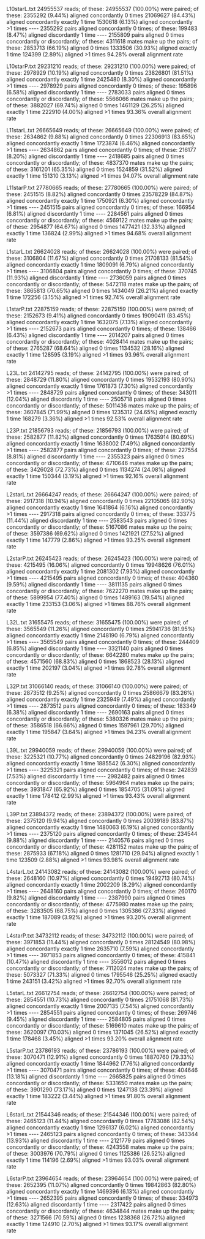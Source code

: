 
 L10starL.txt 24955537 reads; of these:
  24955537 (100.00%) were paired; of these:
    2355292 (9.44%) aligned concordantly 0 times
    21069627 (84.43%) aligned concordantly exactly 1 time
    1530618 (6.13%) aligned concordantly >1 times
    ----
    2355292 pairs aligned concordantly 0 times; of these:
      199483 (8.47%) aligned discordantly 1 time
    ----
    2155809 pairs aligned 0 times concordantly or discordantly; of these:
      4311618 mates make up the pairs; of these:
        2853713 (66.19%) aligned 0 times
        1333506 (30.93%) aligned exactly 1 time
        124399 (2.89%) aligned >1 times
94.28% overall alignment rate

 L10starP.txt 29231210 reads; of these:
  29231210 (100.00%) were paired; of these:
    2978929 (10.19%) aligned concordantly 0 times
    23826801 (81.51%) aligned concordantly exactly 1 time
    2425480 (8.30%) aligned concordantly >1 times
    ----
    2978929 pairs aligned concordantly 0 times; of these:
      195896 (6.58%) aligned discordantly 1 time
    ----
    2783033 pairs aligned 0 times concordantly or discordantly; of these:
      5566066 mates make up the pairs; of these:
        3882027 (69.74%) aligned 0 times
        1461129 (26.25%) aligned exactly 1 time
        222910 (4.00%) aligned >1 times
93.36% overall alignment rate

 L11starL.txt 26665649 reads; of these:
  26665649 (100.00%) were paired; of these:
    2634862 (9.88%) aligned concordantly 0 times
    22306913 (83.65%) aligned concordantly exactly 1 time
    1723874 (6.46%) aligned concordantly >1 times
    ----
    2634862 pairs aligned concordantly 0 times; of these:
      216177 (8.20%) aligned discordantly 1 time
    ----
    2418685 pairs aligned 0 times concordantly or discordantly; of these:
      4837370 mates make up the pairs; of these:
        3161201 (65.35%) aligned 0 times
        1524859 (31.52%) aligned exactly 1 time
        151310 (3.13%) aligned >1 times
94.07% overall alignment rate

 L11starP.txt 27780665 reads; of these:
  27780665 (100.00%) were paired; of these:
    2451515 (8.82%) aligned concordantly 0 times
    23578229 (84.87%) aligned concordantly exactly 1 time
    1750921 (6.30%) aligned concordantly >1 times
    ----
    2451515 pairs aligned concordantly 0 times; of these:
      166954 (6.81%) aligned discordantly 1 time
    ----
    2284561 pairs aligned 0 times concordantly or discordantly; of these:
      4569122 mates make up the pairs; of these:
        2954877 (64.67%) aligned 0 times
        1477421 (32.33%) aligned exactly 1 time
        136824 (2.99%) aligned >1 times
94.68% overall alignment rate

 L1starL.txt 26624028 reads; of these:
  26624028 (100.00%) were paired; of these:
    3106804 (11.67%) aligned concordantly 0 times
    21708133 (81.54%) aligned concordantly exactly 1 time
    1809091 (6.79%) aligned concordantly >1 times
    ----
    3106804 pairs aligned concordantly 0 times; of these:
      370745 (11.93%) aligned discordantly 1 time
    ----
    2736059 pairs aligned 0 times concordantly or discordantly; of these:
      5472118 mates make up the pairs; of these:
        3865813 (70.65%) aligned 0 times
        1434049 (26.21%) aligned exactly 1 time
        172256 (3.15%) aligned >1 times
92.74% overall alignment rate

 L1starP.txt 22875159 reads; of these:
  22875159 (100.00%) were paired; of these:
    2152673 (9.41%) aligned concordantly 0 times
    19090411 (83.45%) aligned concordantly exactly 1 time
    1632075 (7.13%) aligned concordantly >1 times
    ----
    2152673 pairs aligned concordantly 0 times; of these:
      138466 (6.43%) aligned discordantly 1 time
    ----
    2014207 pairs aligned 0 times concordantly or discordantly; of these:
      4028414 mates make up the pairs; of these:
        2765287 (68.64%) aligned 0 times
        1134532 (28.16%) aligned exactly 1 time
        128595 (3.19%) aligned >1 times
93.96% overall alignment rate

 L23L.txt 24142795 reads; of these:
  24142795 (100.00%) were paired; of these:
    2848729 (11.80%) aligned concordantly 0 times
    19532193 (80.90%) aligned concordantly exactly 1 time
    1761873 (7.30%) aligned concordantly >1 times
    ----
    2848729 pairs aligned concordantly 0 times; of these:
      343011 (12.04%) aligned discordantly 1 time
    ----
    2505718 pairs aligned 0 times concordantly or discordantly; of these:
      5011436 mates make up the pairs; of these:
        3607845 (71.99%) aligned 0 times
        1235312 (24.65%) aligned exactly 1 time
        168279 (3.36%) aligned >1 times
92.53% overall alignment rate

 L23P.txt 21856793 reads; of these:
  21856793 (100.00%) were paired; of these:
    2582877 (11.82%) aligned concordantly 0 times
    17635914 (80.69%) aligned concordantly exactly 1 time
    1638002 (7.49%) aligned concordantly >1 times
    ----
    2582877 pairs aligned concordantly 0 times; of these:
      227554 (8.81%) aligned discordantly 1 time
    ----
    2355323 pairs aligned 0 times concordantly or discordantly; of these:
      4710646 mates make up the pairs; of these:
        3426028 (72.73%) aligned 0 times
        1134274 (24.08%) aligned exactly 1 time
        150344 (3.19%) aligned >1 times
92.16% overall alignment rate

 L2starL.txt 26664247 reads; of these:
  26664247 (100.00%) were paired; of these:
    2917318 (10.94%) aligned concordantly 0 times
    22105065 (82.90%) aligned concordantly exactly 1 time
    1641864 (6.16%) aligned concordantly >1 times
    ----
    2917318 pairs aligned concordantly 0 times; of these:
      333775 (11.44%) aligned discordantly 1 time
    ----
    2583543 pairs aligned 0 times concordantly or discordantly; of these:
      5167086 mates make up the pairs; of these:
        3597386 (69.62%) aligned 0 times
        1421921 (27.52%) aligned exactly 1 time
        147779 (2.86%) aligned >1 times
93.25% overall alignment rate

 L2starP.txt 26245423 reads; of these:
  26245423 (100.00%) were paired; of these:
    4215495 (16.06%) aligned concordantly 0 times
    19948626 (76.01%) aligned concordantly exactly 1 time
    2081302 (7.93%) aligned concordantly >1 times
    ----
    4215495 pairs aligned concordantly 0 times; of these:
      404360 (9.59%) aligned discordantly 1 time
    ----
    3811135 pairs aligned 0 times concordantly or discordantly; of these:
      7622270 mates make up the pairs; of these:
        5899954 (77.40%) aligned 0 times
        1489163 (19.54%) aligned exactly 1 time
        233153 (3.06%) aligned >1 times
88.76% overall alignment rate

 L32L.txt 31655475 reads; of these:
  31655475 (100.00%) were paired; of these:
    3565549 (11.26%) aligned concordantly 0 times
    25941736 (81.95%) aligned concordantly exactly 1 time
    2148190 (6.79%) aligned concordantly >1 times
    ----
    3565549 pairs aligned concordantly 0 times; of these:
      244409 (6.85%) aligned discordantly 1 time
    ----
    3321140 pairs aligned 0 times concordantly or discordantly; of these:
      6642280 mates make up the pairs; of these:
        4571560 (68.83%) aligned 0 times
        1868523 (28.13%) aligned exactly 1 time
        202197 (3.04%) aligned >1 times
92.78% overall alignment rate

 L32P.txt 31066140 reads; of these:
  31066140 (100.00%) were paired; of these:
    2873512 (9.25%) aligned concordantly 0 times
    25866679 (83.26%) aligned concordantly exactly 1 time
    2325949 (7.49%) aligned concordantly >1 times
    ----
    2873512 pairs aligned concordantly 0 times; of these:
      183349 (6.38%) aligned discordantly 1 time
    ----
    2690163 pairs aligned 0 times concordantly or discordantly; of these:
      5380326 mates make up the pairs; of these:
        3586518 (66.66%) aligned 0 times
        1597961 (29.70%) aligned exactly 1 time
        195847 (3.64%) aligned >1 times
94.23% overall alignment rate

 L39L.txt 29940059 reads; of these:
  29940059 (100.00%) were paired; of these:
    3225321 (10.77%) aligned concordantly 0 times
    24829196 (82.93%) aligned concordantly exactly 1 time
    1885542 (6.30%) aligned concordantly >1 times
    ----
    3225321 pairs aligned concordantly 0 times; of these:
      242839 (7.53%) aligned discordantly 1 time
    ----
    2982482 pairs aligned 0 times concordantly or discordantly; of these:
      5964964 mates make up the pairs; of these:
        3931847 (65.92%) aligned 0 times
        1854705 (31.09%) aligned exactly 1 time
        178412 (2.99%) aligned >1 times
93.43% overall alignment rate

 L39P.txt 23894372 reads; of these:
  23894372 (100.00%) were paired; of these:
    2375120 (9.94%) aligned concordantly 0 times
    20039189 (83.87%) aligned concordantly exactly 1 time
    1480063 (6.19%) aligned concordantly >1 times
    ----
    2375120 pairs aligned concordantly 0 times; of these:
      234544 (9.88%) aligned discordantly 1 time
    ----
    2140576 pairs aligned 0 times concordantly or discordantly; of these:
      4281152 mates make up the pairs; of these:
        2875933 (67.18%) aligned 0 times
        1281710 (29.94%) aligned exactly 1 time
        123509 (2.88%) aligned >1 times
93.98% overall alignment rate

 L4starL.txt 24143082 reads; of these:
  24143082 (100.00%) were paired; of these:
    2648160 (10.97%) aligned concordantly 0 times
    19492713 (80.74%) aligned concordantly exactly 1 time
    2002209 (8.29%) aligned concordantly >1 times
    ----
    2648160 pairs aligned concordantly 0 times; of these:
      260170 (9.82%) aligned discordantly 1 time
    ----
    2387990 pairs aligned 0 times concordantly or discordantly; of these:
      4775980 mates make up the pairs; of these:
        3283505 (68.75%) aligned 0 times
        1305386 (27.33%) aligned exactly 1 time
        187089 (3.92%) aligned >1 times
93.20% overall alignment rate

 L4starP.txt 34732112 reads; of these:
  34732112 (100.00%) were paired; of these:
    3971853 (11.44%) aligned concordantly 0 times
    28124549 (80.98%) aligned concordantly exactly 1 time
    2635710 (7.59%) aligned concordantly >1 times
    ----
    3971853 pairs aligned concordantly 0 times; of these:
      415841 (10.47%) aligned discordantly 1 time
    ----
    3556012 pairs aligned 0 times concordantly or discordantly; of these:
      7112024 mates make up the pairs; of these:
        5073327 (71.33%) aligned 0 times
        1795546 (25.25%) aligned exactly 1 time
        243151 (3.42%) aligned >1 times
92.70% overall alignment rate

 L5starL.txt 26612754 reads; of these:
  26612754 (100.00%) were paired; of these:
    2854551 (10.73%) aligned concordantly 0 times
    21751068 (81.73%) aligned concordantly exactly 1 time
    2007135 (7.54%) aligned concordantly >1 times
    ----
    2854551 pairs aligned concordantly 0 times; of these:
      269746 (9.45%) aligned discordantly 1 time
    ----
    2584805 pairs aligned 0 times concordantly or discordantly; of these:
      5169610 mates make up the pairs; of these:
        3620097 (70.03%) aligned 0 times
        1371045 (26.52%) aligned exactly 1 time
        178468 (3.45%) aligned >1 times
93.20% overall alignment rate

 L5starP.txt 23786193 reads; of these:
  23786193 (100.00%) were paired; of these:
    3070471 (12.91%) aligned concordantly 0 times
    18870760 (79.33%) aligned concordantly exactly 1 time
    1844962 (7.76%) aligned concordantly >1 times
    ----
    3070471 pairs aligned concordantly 0 times; of these:
      404646 (13.18%) aligned discordantly 1 time
    ----
    2665825 pairs aligned 0 times concordantly or discordantly; of these:
      5331650 mates make up the pairs; of these:
        3901290 (73.17%) aligned 0 times
        1247138 (23.39%) aligned exactly 1 time
        183222 (3.44%) aligned >1 times
91.80% overall alignment rate

 L6starL.txt 21544346 reads; of these:
  21544346 (100.00%) were paired; of these:
    2465123 (11.44%) aligned concordantly 0 times
    17783086 (82.54%) aligned concordantly exactly 1 time
    1296137 (6.02%) aligned concordantly >1 times
    ----
    2465123 pairs aligned concordantly 0 times; of these:
      343344 (13.93%) aligned discordantly 1 time
    ----
    2121779 pairs aligned 0 times concordantly or discordantly; of these:
      4243558 mates make up the pairs; of these:
        3003976 (70.79%) aligned 0 times
        1125386 (26.52%) aligned exactly 1 time
        114196 (2.69%) aligned >1 times
93.03% overall alignment rate

 L6starP.txt 23964654 reads; of these:
  23964654 (100.00%) were paired; of these:
    2652395 (11.07%) aligned concordantly 0 times
    19842863 (82.80%) aligned concordantly exactly 1 time
    1469396 (6.13%) aligned concordantly >1 times
    ----
    2652395 pairs aligned concordantly 0 times; of these:
      334973 (12.63%) aligned discordantly 1 time
    ----
    2317422 pairs aligned 0 times concordantly or discordantly; of these:
      4634844 mates make up the pairs; of these:
        3271566 (70.59%) aligned 0 times
        1238368 (26.72%) aligned exactly 1 time
        124910 (2.70%) aligned >1 times
93.17% overall alignment rate
